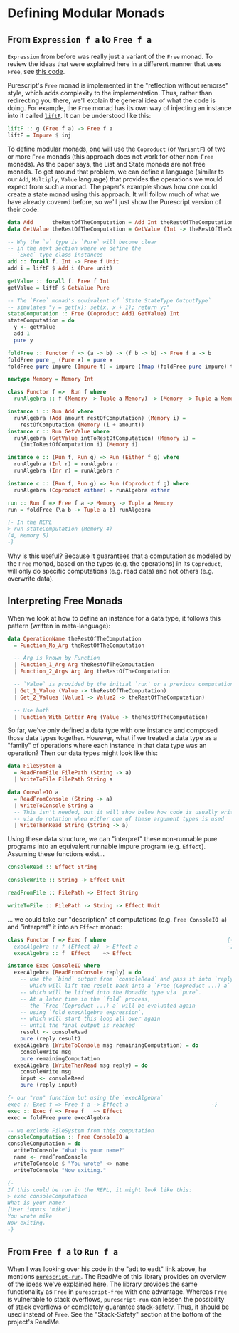 # Defining Modular Monads

## From `Expression f a` to `Free f a`

`Expression` from before was really just a variant of the `Free` monad. To review the ideas that were explained here in a different manner that uses `Free`, see [this code](https://github.com/xgrommx/purescript-from-adt-to-eadt/tree/master/src).

Purescript's `Free` monad is implemented in the "reflection without remorse" style, which adds complexity to the implementation. Thus, rather than redirecting you there, we'll explain the general idea of what the code is doing.
For example, the `Free` monad has its own way of injecting an instance into it called [`liftF`](https://pursuit.purescript.org/packages/purescript-free/5.1.0/docs/Control.Monad.Free#v:liftF). It can be understood like this:
```purescript
liftF :: g (Free f a) -> Free f a
liftF = Impure $ inj
```

To define modular monads, one will use the `Coproduct` (or `VariantF`) of two or more `Free` monads (this approach does not work for other non-`Free` monads). As the paper says, the List and State monads are not free monads. To get around that problem, we can define a language (similar to our `Add`, `Multiply`, `Value` language) that provides the operations we would expect from such a monad. The paper's example shows how one could create a state monad using this approach. It will follow much of what we have already covered before, so we'll just show the Purescript version of their code.
```purescript
data Add      theRestOfTheComputation = Add Int theRestOfTheComputation
data GetValue theRestOfTheComputation = GetValue (Int -> theRestOfTheComputation)

-- Why the `a` type is `Pure` will become clear
-- in the next section where we define the
-- `Exec` type class instances
add :: forall f. Int -> Free f Unit
add i = liftF $ Add i (Pure unit)

getValue :: forall f. Free f Int
getValue = liftF $ GetValue Pure

-- The `Free` monad's equivalent of `State StateType OutputType`
-- simulates "y = get(x); set(x, x + 1); return y;"
stateComputation :: Free (Coproduct Add1 GetValue) Int
stateComputation = do
  y <- getValue
  add 1
  pure y

foldFree :: Functor f => (a -> b) -> (f b -> b) -> Free f a -> b
foldFree pure _ (Pure x) = pure x
foldFree pure impure (Impure t) = impure (fmap (foldFree pure impure) t)

newtype Memory = Memory Int

class Functor f =>  Run f where
  runAlgebra :: f (Memory -> Tuple a Memory) -> (Memory -> Tuple a Memory)

instance i :: Run Add where
  runAlgebra (Add amount restOfComputation) (Memory i) =
    restOfComputation (Memory (i + amount))
instance r :: Run GetValue where
  runAlgebra (GetValue intToRestOfComputation) (Memory i) =
    (intToRestOfComputation i) (Memory i)

instance e :: (Run f, Run g) => Run (Either f g) where
  runAlgebra (Inl r) = runAlgebra r
  runAlgebra (Inr r) = runAlgebra r

instance c :: (Run f, Run g) => Run (Coproduct f g) where
  runAlgebra (Coproduct either) = runAlgebra either

run :: Run f => Free f a -> Memory -> Tuple a Memory
run = foldFree (\a b -> Tuple a b) runAlgebra

{- In the REPL
> run stateComputation (Memory 4)
(4, Memory 5)
-}
```
Why is this useful? Because it guarantees that a computation as modeled by the `Free` monad, based on the types (e.g. the operations) in its `Coproduct`, will only do specific computations (e.g. read data) and not others (e.g. overwrite data).

## Interpreting Free Monads

When we look at how to define an instance for a data type, it follows this pattern (written in meta-language):
```purescript
data OperationName theRestOfTheComputation
  = Function_No_Arg theRestOfTheComputation

  -- Arg is known by Function
  | Function_1_Arg Arg theRestOfTheComputation
  | Function_2_Args Arg Arg theRestOfTheComputation

  -- `Value` is provided by the initial `run` or a previous computation
  | Get_1_Value (Value -> theRestOfTheComputation)
  | Get_2_Values (Value1 -> Value2 -> theRestOfTheComputation)

  -- Use both
  | Function_With_Getter Arg (Value -> theRestOfTheComputation)
```
So far, we've only defined a data type with one instance and composed those data types together. However, what if we treated a data type as a "family" of operations where each instance in that data type was an operation? Then our data types might look like this:
```purescript
data FileSystem a
  = ReadFromFile FilePath (String -> a)
  | WriteToFile FilePath String a

data ConsoleIO a
  = ReadFromConsole (String -> a)
  | WriteToConsole String a
  -- This isn't needed, but it will show below how code is usually written
  -- via do notation when either one of these argument types is used
  | WriteThenRead String (String -> a)
```
Using these data structure, we can "interpret" these non-runnable pure programs into an equivalent runnable impure program (e.g. `Effect`). Assuming these functions exist...
```purescript
consoleRead :: Effect String

consoleWrite :: String -> Effect Unit

readFromFile :: FilePath -> Effect String

writeToFile :: FilePath -> String -> Effect Unit
```
... we could take our "description" of computations (e.g. `Free ConsoleIO a`) and "interpret" it into an `Effect` monad:
```purescript
class Functor f => Exec f where                                      {-
  execAlgebra :: f (Effect a) -> Effect a                            -}
  execAlgebra :: f  Effect    ~> Effect

instance Exec ConsoleIO where
  execAlgebra (ReadFromConsole reply) = do
    -- use the `bind` output from `consoleRead` and pass it into `reply`
    -- which will lift the result back into a `Free (Coproduct ...) a`
    -- which will be lifted into the Monadic type via `pure`.
    -- At a later time in the `fold` process,
    -- the `Free (Coproduct ...) a` will be evaluated again
    -- using `fold execAlgebra expression`,
    -- which will start this loop all over again
    -- until the final output is reached
    result <- consoleRead
    pure (reply result)
  execAlgebra (WriteToConsole msg remainingComputation) = do
    consoleWrite msg
    pure remainingComputation
  execAlgebra (WriteThenRead msg reply) = do
    consoleWrite msg
    input <- consoleRead
    pure (reply input)

{- our "run" function but using the `execAlgebra`
exec :: Exec f => Free f a -> Effect a                          -}
exec :: Exec f => Free f   ~> Effect
exec = foldFree pure execAlgebra

-- we exclude FileSystem from this computation
consoleComputation :: Free ConsoleIO a
consoleComputation = do
  writeToConsole "What is your name?"
  name <- readFromConsole
  writeToConsole $ "You wrote" <> name
  writeToConsole "Now exiting."

{-
If this could be run in the REPL, it might look like this:
> exec consoleComputation
What is your name?
[User inputs 'mike']
You wrote mike
Now exiting.
-}
```

## From `Free f a` to `Run f a`

When I was looking over his code in the "adt to eadt" link above, he mentions [`purescript-run`](https://pursuit.purescript.org/packages/purescript-run/2.0.0). The ReadMe of this library provides an overview of the ideas we've explained here. The library provides the same functionality as `Free` in `purescript-free` with one advantage. Whereas `Free` is vulnerable to stack overflows, `purescript-run` can lessen the possibility of stack overflows or completely guarantee stack-safety. Thus, it should be used instead of `Free`. See the "Stack-Safety" section at the bottom of the project's ReadMe.
